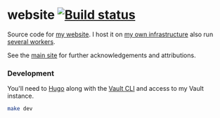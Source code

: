 # website [![Build status](https://badge.buildkite.com/5ec9e994380bc49e3c9bd5e6be0341ca874a272b0e61f900f8.svg?branch=main)](https://buildkite.com/nchlswhttkr/website)

Source code for [my website](https://nicholas.cloud/). I host it on [my own infrastructure](https://github.com/nchlswhttkr/hosting/) also run [several workers](https://github.com/nchlswhttkr/workers/).

See the [main site](https://nicholas.cloud/site/#acknowledgements) for further acknowledgements and attributions.

### Development

You'll need to [Hugo](https://gohugo.io/) along with the [Vault CLI](https://developer.hashicorp.com/vault/docs/get-vault) and access to my Vault instance.

```sh
make dev
```
